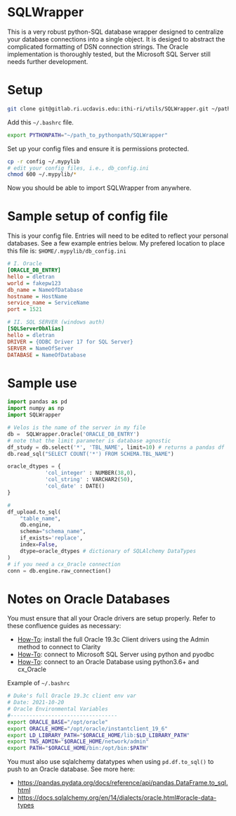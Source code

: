 # SQLWrapper

This is a very robust python-SQL database wrapper designed to centralize your
database connections into a single object. It is desiged to abstract the
complicated formatting of DSN connection strings. The Oracle implementation is
thoroughly tested, but the Microsoft SQL Server still needs further development.

# Setup
```bash
git clone git@gitlab.ri.ucdavis.edu:ithi-ri/utils/SQLWrapper.git ~/path_to_pythonpath/SQLWrapper
```

Add this `~/.bashrc` file.

```bash
export PYTHONPATH="~/path_to_pythonpath/SQLWrapper"
```

Set up your config files and ensure it is permissions protected.

```bash
cp -r config ~/.mypylib
# edit your config files, i.e., db_config.ini
chmod 600 ~/.mypylib/* 
```

Now you should be able to import SQLWrapper from anywhere.
        
# Sample setup of config file 
This is your config file. Entries will need to be edited to reflect your 
personal databases. See a few example entries below. My prefered location to 
place this file is: `$HOME/.mypylib/db_config.ini`

```ini
# I. Oracle
[ORACLE_DB_ENTRY] 
hello = dletran
world = fakepw123
db_name = NameOfDatabase
hostname = HostName
service_name = ServiceName
port = 1521

# II. SQL SERVER (windows auth)
[SQLServerDbAlias]
hello = dletran
DRIVER = {ODBC Driver 17 for SQL Server}
SERVER = NameOfServer
DATABASE = NameOfDatabase
```


# Sample use

```python
import pandas as pd
import numpy as np
import SQLWrapper

# Velos is the name of the server in my file
db =  SQLWrapper.Oracle('ORACLE_DB_ENTRY')
# note that the limit parameter is database agnostic
df_study = db.select('*', 'TBL_NAME', limit=10) # returns a pandas df
db.read_sql("SELECT COUNT('*') FROM SCHEMA.TBL_NAME")

oracle_dtypes = {
            'col_integer' : NUMBER(38,0),
            'col_string' : VARCHAR2(50),
            'col_date' : DATE()
}

#
df_upload.to_sql(
    "table_name", 
    db.engine, 
    schema="schema_name", 
    if_exists='replace', 
    index=False,
    dtype=oracle_dtypes # dictionary of SQLAlchemy DataTypes
)
# if you need a cx_Oracle connection
conn = db.engine.raw_connection()

```

# Notes on Oracle Databases

You must ensure that all your Oracle drivers are setup properly. Refer to these
confluence guides as necessary:
* [How-To](https://confluence.ucdmc.ucdavis.edu/confluence/x/J4swBw): install the full Oracle 19.3c Client drivers using the Admin method to connect to Clarity
* [How-To](https://confluence.ucdmc.ucdavis.edu/confluence/x/_w5QB): connect to Microsoft SQL Server using python and pyodbc
* [How-To](https://confluence.ucdmc.ucdavis.edu/confluence/x/4wxQB): connect to an Oracle Database using python3.6+ and cx_Oracle


Example of `~/.bashrc`

```bash
# Duke's full Oracle 19.3c client env var
# Date: 2021-10-20  
# Oracle Environmental Variables
#----------------------------------
export ORACLE_BASE="/opt/oracle"
export ORACLE_HOME="/opt/oracle/instantclient_19_6"
export LD_LIBRARY_PATH="$ORACLE_HOME/lib:$LD_LIBRARY_PATH"
export TNS_ADMIN="$ORACLE_HOME/network/admin"
export PATH="$ORACLE_HOME/bin:/opt/bin:$PATH"

```

You must also use sqlalchemy datatypes when using `pd.df.to_sql()` to push to an Oracle 
database. 
See more here: 
* https://pandas.pydata.org/docs/reference/api/pandas.DataFrame.to_sql.html
* https://docs.sqlalchemy.org/en/14/dialects/oracle.html#oracle-data-types

